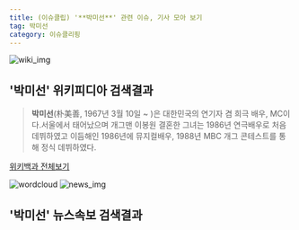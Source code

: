 ```yaml
---
title: (이슈클립) '**박미선**' 관련 이슈, 기사 모아 보기
tag: 박미선
category: 이슈클리핑
---
```

![wiki_img](https://user-images.githubusercontent.com/42597476/44503234-41136a80-a6d0-11e8-9071-6fc6418eafe4.png)
## **'**박미선**'** 위키피디아 검색결과
>**박미선**(朴美善, 1967년 3월 10일 ~ )은 대한민국의 연기자 겸 희극 배우, MC이다.서울에서 태어났으며 개그맨 이봉원 결혼한 그녀는 1986년 연극배우로 처음 데뷔하였고 이듬해인 1986년에 뮤지컬배우, 1988년 MBC 개그 콘테스트를 통해 정식 데뷔하였다.

<a href="https://ko.wikipedia.org/wiki/박미선" target="_blank">위키백과 전체보기</a>

![wordcloud](https://s3.ap-northeast-2.amazonaws.com/lyrics101-wordcloud/2018-09-20-1537435014.png)
![news_img](https://user-images.githubusercontent.com/42597476/44507050-1206f400-a6e4-11e8-8d98-7ffbfebb353f.png)
## **'**박미선**'** 뉴스속보 검색결과


